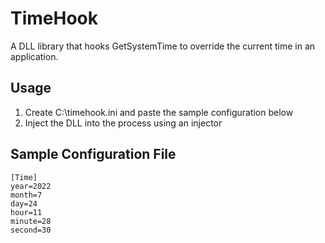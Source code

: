 # TimeHook

A DLL library that hooks GetSystemTime to override the current time in an application.

## Usage

1. Create C:\timehook.ini and paste the sample configuration below
2. Inject the DLL into the process using an injector

## Sample Configuration File

    [Time]
    year=2022
    month=7
    day=24
    hour=11
    minute=28
    second=30